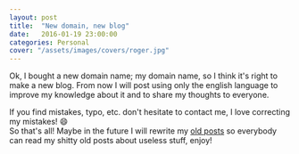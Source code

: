 ```yaml
---
layout: post
title:  "New domain, new blog"
date:   2016-01-19 23:00:00
categories: Personal
cover: "/assets/images/covers/roger.jpg"
---
```


Ok, I bought a new domain name; my domain name, so I think it's right to make a new blog. From now I will post using only the english language to improve my knowledge about it and to share my thoughts to everyone.

If you find mistakes, typo, etc. don't hesitate to contact me, I love correcting my mistakes! :smile:   
So that's all! Maybe in the future I will rewrite my [old posts](http://dlion.it) so everybody can read my shitty old posts about useless stuff, enjoy!


